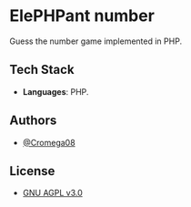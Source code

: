 # ElePHPant number

Guess the number game implemented in PHP.

## Tech Stack

- **Languages**: PHP.

## Authors

- [@Cromega08](https://www.github.com/cromega08)

## License

- [GNU AGPL v3.0](https://choosealicense.com/licenses/agpl-3.0/)
